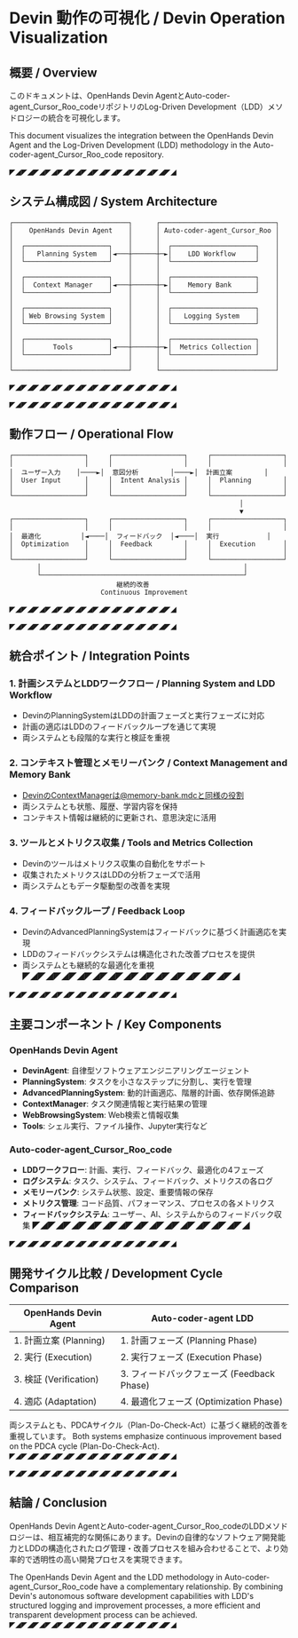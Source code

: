 # Devin 動作の可視化 / Devin Operation Visualization

## 概要 / Overview

このドキュメントは、OpenHands Devin AgentとAuto-coder-agent_Cursor_Roo_codeリポジトリのLog-Driven Development（LDD）メソドロジーの統合を可視化します。

This document visualizes the integration between the OpenHands Devin Agent and the Log-Driven Development (LDD) methodology in the Auto-coder-agent_Cursor_Roo_code repository.

◤◢◤◢◤◢◤◢◤◢◤◢◤◢◤◢◤◢◤◢◤◢◤◢◤◢◤◢
## システム構成図 / System Architecture
```
┌─────────────────────────────┐      ┌─────────────────────────────┐
│    OpenHands Devin Agent    │      │ Auto-coder-agent_Cursor_Roo │
│                             │      │                             │
│  ┌─────────────────────┐    │      │  ┌─────────────────────┐    │
│  │   Planning System   │◄───┼──────┼─►│    LDD Workflow     │    │
│  └─────────────────────┘    │      │  └─────────────────────┘    │
│                             │      │                             │
│  ┌─────────────────────┐    │      │  ┌─────────────────────┐    │
│  │  Context Manager    │◄───┼──────┼─►│    Memory Bank      │    │
│  └─────────────────────┘    │      │  └─────────────────────┘    │
│                             │      │                             │
│  ┌─────────────────────┐    │      │  ┌─────────────────────┐    │
│  │ Web Browsing System │    │      │  │   Logging System    │    │
│  └─────────────────────┘    │      │  └─────────────────────┘    │
│                             │      │                             │
│  ┌─────────────────────┐    │      │  ┌─────────────────────┐    │
│  │       Tools         │◄───┼──────┼─►│  Metrics Collection │    │
│  └─────────────────────┘    │      │  └─────────────────────┘    │
│                             │      │                             │
└─────────────────────────────┘      └─────────────────────────────┘
```
◤◢◤◢◤◢◤◢◤◢◤◢◤◢◤◢◤◢◤◢◤◢◤◢◤◢◤◢

◤◢◤◢◤◢◤◢◤◢◤◢◤◢◤◢◤◢◤◢◤◢◤◢◤◢◤◢
## 動作フロー / Operational Flow
```
┌──────────────────┐     ┌──────────────────┐     ┌──────────────────┐
│                  │     │                  │     │                  │
│  ユーザー入力    │────►│  意図分析        │────►│  計画立案        │
│  User Input      │     │  Intent Analysis │     │  Planning        │
│                  │     │                  │     │                  │
└──────────────────┘     └──────────────────┘     └──────────────────┘
                                                          │
                                                          ▼
┌──────────────────┐     ┌──────────────────┐     ┌──────────────────┐
│                  │     │                  │     │                  │
│  最適化          │◄────│  フィードバック  │◄────│  実行            │
│  Optimization    │     │  Feedback        │     │  Execution       │
│                  │     │                  │     │                  │
└──────────────────┘     └──────────────────┘     └──────────────────┘
       │                                                   │
       └───────────────────────────────────────────────────┘
                           継続的改善
                       Continuous Improvement
```
◤◢◤◢◤◢◤◢◤◢◤◢◤◢◤◢◤◢◤◢◤◢◤◢◤◢◤◢

◤◢◤◢◤◢◤◢◤◢◤◢◤◢◤◢◤◢◤◢◤◢◤◢◤◢◤◢
## 統合ポイント / Integration Points

### 1. 計画システムとLDDワークフロー / Planning System and LDD Workflow
- DevinのPlanningSystemはLDDの計画フェーズと実行フェーズに対応
- 計画の適応はLDDのフィードバックループを通じて実現
- 両システムとも段階的な実行と検証を重視

### 2. コンテキスト管理とメモリーバンク / Context Management and Memory Bank
- DevinのContextManagerは@memory-bank.mdcと同様の役割
- 両システムとも状態、履歴、学習内容を保持
- コンテキスト情報は継続的に更新され、意思決定に活用

### 3. ツールとメトリクス収集 / Tools and Metrics Collection
- Devinのツールはメトリクス収集の自動化をサポート
- 収集されたメトリクスはLDDの分析フェーズで活用
- 両システムともデータ駆動型の改善を実現

### 4. フィードバックループ / Feedback Loop
- DevinのAdvancedPlanningSystemはフィードバックに基づく計画適応を実現
- LDDのフィードバックシステムは構造化された改善プロセスを提供
- 両システムとも継続的な最適化を重視
◤◢◤◢◤◢◤◢◤◢◤◢◤◢◤◢◤◢◤◢◤◢◤◢◤◢◤◢

◤◢◤◢◤◢◤◢◤◢◤◢◤◢◤◢◤◢◤◢◤◢◤◢◤◢◤◢
## 主要コンポーネント / Key Components

### OpenHands Devin Agent
- **DevinAgent**: 自律型ソフトウェアエンジニアリングエージェント
- **PlanningSystem**: タスクを小さなステップに分割し、実行を管理
- **AdvancedPlanningSystem**: 動的計画適応、階層的計画、依存関係追跡
- **ContextManager**: タスク関連情報と実行結果の管理
- **WebBrowsingSystem**: Web検索と情報収集
- **Tools**: シェル実行、ファイル操作、Jupyter実行など

### Auto-coder-agent_Cursor_Roo_code
- **LDDワークフロー**: 計画、実行、フィードバック、最適化の4フェーズ
- **ログシステム**: タスク、システム、フィードバック、メトリクスの各ログ
- **メモリーバンク**: システム状態、設定、重要情報の保存
- **メトリクス管理**: コード品質、パフォーマンス、プロセスの各メトリクス
- **フィードバックシステム**: ユーザー、AI、システムからのフィードバック収集
◤◢◤◢◤◢◤◢◤◢◤◢◤◢◤◢◤◢◤◢◤◢◤◢◤◢◤◢

◤◢◤◢◤◢◤◢◤◢◤◢◤◢◤◢◤◢◤◢◤◢◤◢◤◢◤◢
## 開発サイクル比較 / Development Cycle Comparison

| OpenHands Devin Agent | Auto-coder-agent LDD |
|----------------------|---------------------|
| 1. 計画立案 (Planning) | 1. 計画フェーズ (Planning Phase) |
| 2. 実行 (Execution) | 2. 実行フェーズ (Execution Phase) |
| 3. 検証 (Verification) | 3. フィードバックフェーズ (Feedback Phase) |
| 4. 適応 (Adaptation) | 4. 最適化フェーズ (Optimization Phase) |

両システムとも、PDCAサイクル（Plan-Do-Check-Act）に基づく継続的改善を重視しています。
Both systems emphasize continuous improvement based on the PDCA cycle (Plan-Do-Check-Act).
◤◢◤◢◤◢◤◢◤◢◤◢◤◢◤◢◤◢◤◢◤◢◤◢◤◢◤◢

◤◢◤◢◤◢◤◢◤◢◤◢◤◢◤◢◤◢◤◢◤◢◤◢◤◢◤◢
## 結論 / Conclusion

OpenHands Devin AgentとAuto-coder-agent_Cursor_Roo_codeのLDDメソドロジーは、相互補完的な関係にあります。Devinの自律的なソフトウェア開発能力とLDDの構造化されたログ管理・改善プロセスを組み合わせることで、より効率的で透明性の高い開発プロセスを実現できます。

The OpenHands Devin Agent and the LDD methodology in Auto-coder-agent_Cursor_Roo_code have a complementary relationship. By combining Devin's autonomous software development capabilities with LDD's structured logging and improvement processes, a more efficient and transparent development process can be achieved.
◤◢◤◢◤◢◤◢◤◢◤◢◤◢◤◢◤◢◤◢◤◢◤◢◤◢◤◢
